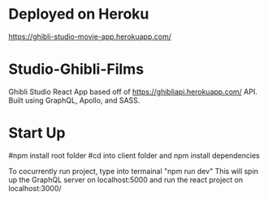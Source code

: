 # Deployed on Heroku
https://ghibli-studio-movie-app.herokuapp.com/

# Studio-Ghibli-Films
Ghibli Studio React App based off of https://ghibliapi.herokuapp.com/ API. Built using GraphQL, Apollo, and SASS.

# Start Up
#npm install root folder
#cd into client folder and npm install dependencies

To cocurrently run project, type into termainal "npm run dev" 
This will spin up the GraphQL server on localhost:5000 and run the react project on localhost:3000/
